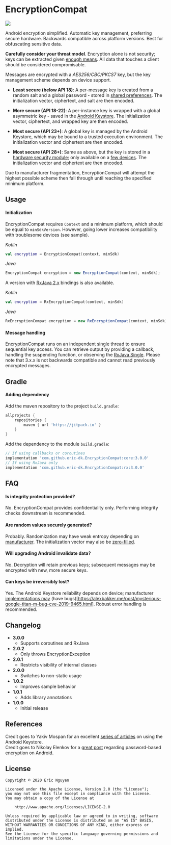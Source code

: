 # EncryptionCompat

[![](https://jitpack.io/v/com.github.eric-dk/EncryptionCompat.svg)](https://jitpack.io/#com.github.eric-dk/EncryptionCompat)

Android encryption simplified. Automatic key management, preferring secure hardware. Backwards compatible across platform versions. Best for obfuscating sensitive data.

**Carefully consider your threat model**. Encryption alone is not security; keys can be extracted given [enough means](https://developer.android.com/training/articles/keystore.html#ExtractionPrevention). All data that touches a client should be considered compromisable.

Messages are encrypted with a *AES256/CBC/PKCS7* key, but the key management scheme depends on device support.

* **Least secure (below API 18)**: A per-message key is created from a random salt and a global password - stored in [shared preferences](https://developer.android.com/training/data-storage/shared-preferences). The initialization vector, ciphertext, and salt are then encoded.

* **More secure (API 18-22)**: A per-instance key is wrapped with a global asymmetric key - saved in the [Android Keystore](https://developer.android.com/training/articles/keystore.html). The initialization vector, ciphertext, and wrapped key are then encoded.

* **Most secure (API 23+)**: A global key is managed by the Android Keystore, which may be bound to a trusted execution environment. The initialization vector and ciphertext are then encoded.

* **Most secure (API 28+)**: Same as above, but the key is stored in a [hardware security module](https://developer.android.com/training/articles/keystore#HardwareSecurityModule); only available on a [few devices](https://github.com/GrapheneOS/AttestationSamples). The initialization vector and ciphertext are then encoded.

Due to manufacturer fragmentation, EncryptionCompat will attempt the highest possible scheme then fall through until reaching the specified minimum platform.

## Usage

#### Initialization

EncryptionCompat requires `Context` and a minimum platform, which should be equal to `minSdkVersion`. However, going lower increases compatibility with troublesome devices (see sample).

*Kotlin*
```kotlin
val encryption = EncryptionCompat(context, minSdk)
```
*Java*
```java
EncryptionCompat encryption = new EncryptionCompat(context, minSdk);
```

A version with [RxJava 2.x](https://github.com/ReactiveX/RxJava) bindings is also available.

*Kotlin*
```kotlin
val encryption = RxEncryptionCompat(context, minSdk)
```
*Java*
```java
RxEncryptionCompat encryption = new RxEncryptionCompat(context, minSdk);
```

#### Message handling

EncryptionCompat runs on an independent single thread to ensure sequential key access. You can retrieve output by providing a callback, handling the suspending function, or observing the [RxJava Single](http://reactivex.io/documentation/single.html). Please note that 3.x.x is not backwards compatible and cannot read previously encrypted messages.

## Gradle

#### Adding dependency

Add the maven repository to the project `build.gradle`:
```gradle
allprojects {
    repositories {
        maven { url 'https://jitpack.io' }
    }
}
```

Add the dependency to the module `build.gradle`:
```gradle
// If using callbacks or coroutines
implementation 'com.github.eric-dk.EncryptionCompat:core:3.0.0'
// If using RxJava only
implementation 'com.github.eric-dk.EncryptionCompat:rx:3.0.0'
```

## FAQ

#### Is integrity protection provided?
No. EncryptionCompat provides confidentiality only. Performing integrity checks downstream is recommended.

#### Are random values securely generated?
Probably. Randomization may have weak entropy depending on [manufacturer](https://android-developers.googleblog.com/2013/08/some-securerandom-thoughts.html). The initialization vector may also be [zero-filled](https://stackoverflow.com/a/31037133).

#### Will upgrading Android invalidate data?
No. Decryption will retain previous keys; subsequent messages may be encrypted with new, more secure keys.

#### Can keys be irreversibly lost?
Yes. The Android Keystore reliability depends on device; manufacturer [implementations may](https://doridori.github.io/android-security-the-forgetful-keystore/) (have bugs)[https://alexbakker.me/post/mysterious-google-titan-m-bug-cve-2019-9465.html]. Robust error handling is recommended.

## Changelog

* **3.0.0**
    * Supports coroutines and RxJava
* **2.0.2**
    * Only throws EncryptionException
* **2.0.1**
    * Restricts visibility of internal classes
* **2.0.0**
    * Switches to non-static usage
* **1.0.2**
    * Improves sample behavior
* **1.0.1**
    * Adds library annotations
* **1.0.0**
    * Initial release

## References

Credit goes to Yakiv Mospan for an excellent [series of articles](https://proandroiddev.com/secure-data-in-android-encryption-7eda33e68f58) on using the Android Keystore.  
Credit goes to Nikolay Elenkov for a [great post](https://nelenkov.blogspot.com/2012/04/using-password-based-encryption-on.html) regarding password-based encryption on Android.

## License

    Copyright © 2020 Eric Nguyen

    Licensed under the Apache License, Version 2.0 (the "License");
    you may not use this file except in compliance with the License.
    You may obtain a copy of the License at

        http://www.apache.org/licenses/LICENSE-2.0

    Unless required by applicable law or agreed to in writing, software
    distributed under the License is distributed on an "AS IS" BASIS,
    WITHOUT WARRANTIES OR CONDITIONS OF ANY KIND, either express or implied.
    See the License for the specific language governing permissions and
    limitations under the License.
